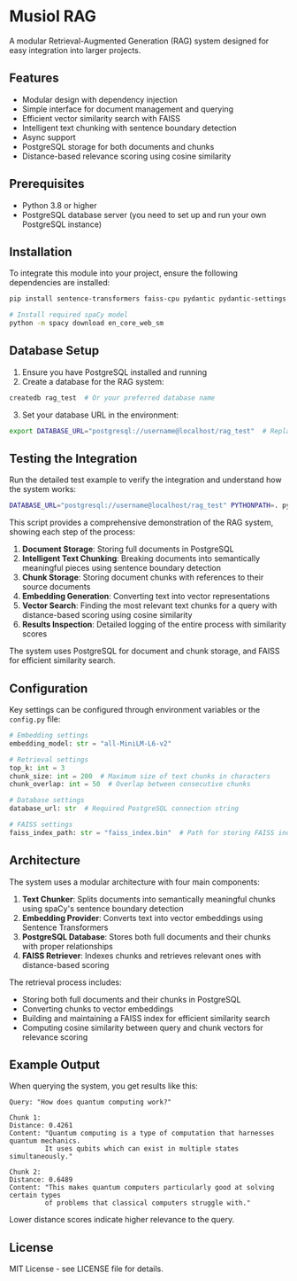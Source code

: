 # Musiol RAG

A modular Retrieval-Augmented Generation (RAG) system designed for easy integration into larger projects.

## Features

- Modular design with dependency injection
- Simple interface for document management and querying
- Efficient vector similarity search with FAISS
- Intelligent text chunking with sentence boundary detection
- Async support
- PostgreSQL storage for both documents and chunks
- Distance-based relevance scoring using cosine similarity

## Prerequisites

- Python 3.8 or higher
- PostgreSQL database server (you need to set up and run your own PostgreSQL instance)

## Installation

To integrate this module into your project, ensure the following dependencies are installed:

```bash
pip install sentence-transformers faiss-cpu pydantic pydantic-settings numpy spacy asyncpg

# Install required spaCy model
python -m spacy download en_core_web_sm
```

## Database Setup

1. Ensure you have PostgreSQL installed and running
2. Create a database for the RAG system:
```bash
createdb rag_test  # Or your preferred database name
```
3. Set your database URL in the environment:
```bash
export DATABASE_URL="postgresql://username@localhost/rag_test"  # Replace with your credentials
```

## Testing the Integration

Run the detailed test example to verify the integration and understand how the system works:

```bash
DATABASE_URL="postgresql://username@localhost/rag_test" PYTHONPATH=. python examples/detailed_test.py
```

This script provides a comprehensive demonstration of the RAG system, showing each step of the process:

1. **Document Storage**: Storing full documents in PostgreSQL
2. **Intelligent Text Chunking**: Breaking documents into semantically meaningful pieces using sentence boundary detection
3. **Chunk Storage**: Storing document chunks with references to their source documents
4. **Embedding Generation**: Converting text into vector representations
5. **Vector Search**: Finding the most relevant text chunks for a query with distance-based scoring using cosine similarity
6. **Results Inspection**: Detailed logging of the entire process with similarity scores

The system uses PostgreSQL for document and chunk storage, and FAISS for efficient similarity search.

## Configuration

Key settings can be configured through environment variables or the `config.py` file:

```python
# Embedding settings
embedding_model: str = "all-MiniLM-L6-v2"

# Retrieval settings
top_k: int = 3
chunk_size: int = 200  # Maximum size of text chunks in characters
chunk_overlap: int = 50  # Overlap between consecutive chunks

# Database settings
database_url: str  # Required PostgreSQL connection string

# FAISS settings
faiss_index_path: str = "faiss_index.bin"  # Path for storing FAISS index
```

## Architecture

The system uses a modular architecture with four main components:

1. **Text Chunker**: Splits documents into semantically meaningful chunks using spaCy's sentence boundary detection
2. **Embedding Provider**: Converts text into vector embeddings using Sentence Transformers
3. **PostgreSQL Database**: Stores both full documents and their chunks with proper relationships
4. **FAISS Retriever**: Indexes chunks and retrieves relevant ones with distance-based scoring

The retrieval process includes:
- Storing both full documents and their chunks in PostgreSQL
- Converting chunks to vector embeddings
- Building and maintaining a FAISS index for efficient similarity search
- Computing cosine similarity between query and chunk vectors for relevance scoring

## Example Output

When querying the system, you get results like this:

```
Query: "How does quantum computing work?"

Chunk 1:
Distance: 0.4261
Content: "Quantum computing is a type of computation that harnesses quantum mechanics. 
         It uses qubits which can exist in multiple states simultaneously."

Chunk 2:
Distance: 0.6489
Content: "This makes quantum computers particularly good at solving certain types 
         of problems that classical computers struggle with."
```

Lower distance scores indicate higher relevance to the query.

## License

MIT License - see LICENSE file for details. 